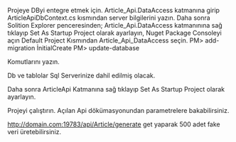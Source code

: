 Projeye DByi entegre etmek için.
Article_Api.DataAccess katmanına girip  ArticleApiDbContext.cs kısmından server bilgilerini yazın.
Daha sonra Solition  Explorer penceresinden;
Article_Api.DataAccess katmanınına sağ tıklayıp Set As Startup  Project  olarak ayarlayın,
Nuget Package Consoleyi açın Default Project Kısmından Article_Api_DataAccess seçin.
PM> add-migration İnitialCreate
PM> update-database

Komutlarını  yazın.

Db ve tablolar Sql Serverinize dahil edilmiş olacak.

Daha sonra ArticleApi Katmanına sağ tıklayıp Set As Startup  Project  olarak ayarlayın.

Projeyi çalıştırın. Açılan Api dökümasyonundan parametrelere bakabilirsiniz.

http://domain.com:19783/api/Article/generate
get yaparak  500 adet fake veri üretebilirsiniz.
